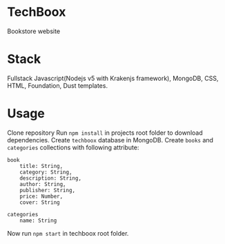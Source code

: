 TechBoox
===========

Bookstore website

Stack
===========
Fullstack Javascript(Nodejs v5 with Krakenjs framework), MongoDB, CSS, HTML, Foundation, Dust templates.

Usage
===========
Clone repository
Run `npm install` in projects root folder to download dependencies.
Create `techboox` database in MongoDB.
Create `books` and `categories` collections with following attribute:

```
book
	title: String,
	category: String,
	description: String,
	author: String,
	publisher: String,
	price: Number,
	cover: String

categories
	name: String
```

Now run `npm start` in techboox root folder.
